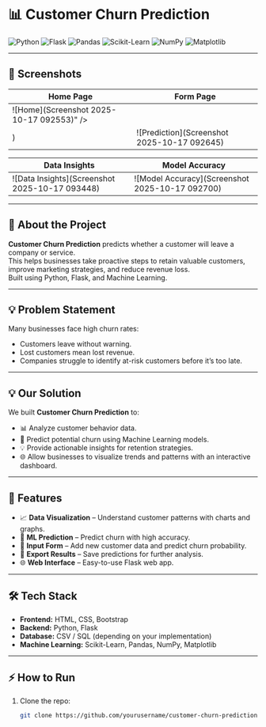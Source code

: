 
# 📊 Customer Churn Prediction

![Python](https://img.shields.io/badge/Python-3776AB?style=for-the-badge&logo=python&logoColor=white)
![Flask](https://img.shields.io/badge/Flask-000000?style=for-the-badge&logo=flask&logoColor=white)
![Pandas](https://img.shields.io/badge/Pandas-150458?style=for-the-badge&logo=pandas&logoColor=white)
![Scikit-Learn](https://img.shields.io/badge/Scikit--Learn-F7931E?style=for-the-badge&logo=scikit-learn&logoColor=white)
![NumPy](https://img.shields.io/badge/NumPy-013243?style=for-the-badge&logo=numpy&logoColor=white)
![Matplotlib](https://img.shields.io/badge/Matplotlib-F16A27?style=for-the-badge&logo=matplotlib&logoColor=white)

---

## 📸 Screenshots

| Home Page | Form Page |
|-----------|----------------|
| ![Home](Screenshot 2025-10-17 092553)" />
) | ![Prediction](Screenshot 2025-10-17 092645) |

| Data Insights | Model Accuracy |
|---------------|----------------|
| ![Data Insights](Screenshot 2025-10-17 093448) | ![Model Accuracy](Screenshot 2025-10-17 092700) |

---

## 🌱 About the Project
**Customer Churn Prediction** predicts whether a customer will leave a company or service.  
This helps businesses take proactive steps to retain valuable customers, improve marketing strategies, and reduce revenue loss.  
Built using Python, Flask, and Machine Learning.  

---

## 💡 Problem Statement
Many businesses face high churn rates:  
- Customers leave without warning.  
- Lost customers mean lost revenue.  
- Companies struggle to identify at-risk customers before it’s too late.  

---

## 💡 Our Solution
We built **Customer Churn Prediction** to:  
- 📊 Analyze customer behavior data.  
- 🧠 Predict potential churn using Machine Learning models.  
- 💡 Provide actionable insights for retention strategies.  
- 🌐 Allow businesses to visualize trends and patterns with an interactive dashboard.  

---

## 🚀 Features
- 📈 **Data Visualization** – Understand customer patterns with charts and graphs.  
- 🧠 **ML Prediction** – Predict churn with high accuracy.  
- 📝 **Input Form** – Add new customer data and predict churn probability.  
- 💾 **Export Results** – Save predictions for further analysis.  
- 🌐 **Web Interface** – Easy-to-use Flask web app.  

---

## 🛠 Tech Stack
- **Frontend:** HTML, CSS, Bootstrap  
- **Backend:** Python, Flask  
- **Database:** CSV / SQL (depending on your implementation)  
- **Machine Learning:** Scikit-Learn, Pandas, NumPy, Matplotlib  

---

## ⚡ How to Run
1. Clone the repo:  
   ```bash
   git clone https://github.com/yourusername/customer-churn-prediction.git
